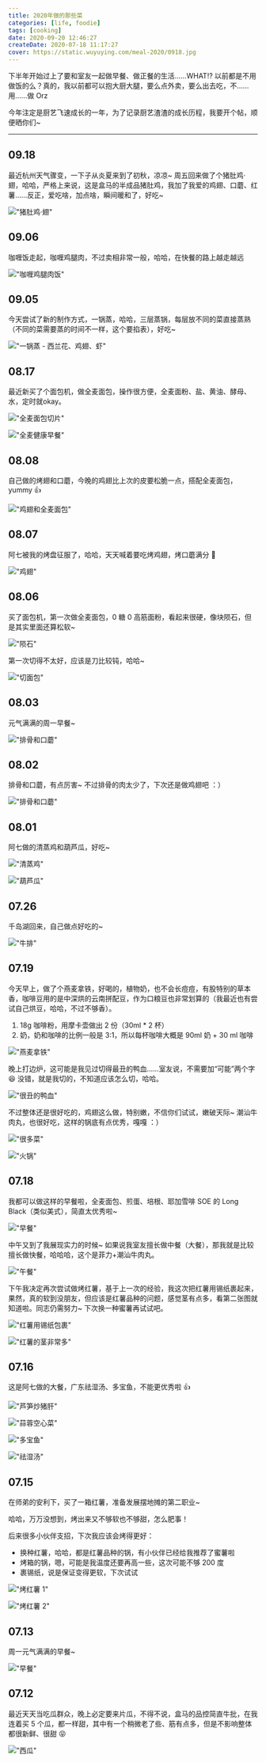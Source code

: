 ```yaml
---
title: 2020年做的那些菜
categories: [life, foodie]
tags: [cooking]
date: 2020-09-20 12:46:27
createDate: 2020-07-18 11:17:27
cover: https://static.wuyuying.com/meal-2020/0918.jpg
---
```


下半年开始过上了要和室友一起做早餐、做正餐的生活……WHAT!? 以前都是不用做饭的么？真的，我以前都可以抱大厨大腿，要么点外卖，要么出去吃，不……用……做 Orz

今年注定是厨艺飞速成长的一年，为了记录厨艺渣渣的成长历程，我要开个帖，顺便晒你们~

---

## 09.18

最近杭州天气骤变，一下子从炎夏来到了初秋，凉凉~ 周五回来做了个猪肚鸡·翅，哈哈，严格上来说，这是盒马的半成品猪肚鸡，我加了我爱的鸡翅、口蘑、红薯……反正，爱吃啥，加点啥，瞬间暖和了，好吃~

!["猪肚鸡·翅"](https://static.wuyuying.com/meal-2020/0918.jpg)

## 09.06

咖喱饭走起，咖喱鸡腿肉，不过卖相非常一般，哈哈，在快餐的路上越走越远

!["咖喱鸡腿肉饭"](https://static.wuyuying.com/meal-2020/0906.jpg)

## 09.05

今天尝试了新的制作方式，一锅蒸，哈哈，三层蒸锅，每层放不同的菜直接蒸熟（不同的菜需要蒸的时间不一样，这个要掐表），好吃~

!["一锅蒸 - 西兰花、鸡翅、虾"](https://static.wuyuying.com/meal-2020/0905.jpg)

## 08.17

最近新买了个面包机，做全麦面包，操作很方便，全麦面粉、盐、黄油、酵母、水，定时就okay。

!["全麦面包切片"](https://static.wuyuying.com/meal-2020/0817-1.jpg)

!["全麦健康早餐"](https://static.wuyuying.com/meal-2020/0817-2.jpg)

## 08.08

自己做的烤翅和口蘑，今晚的鸡翅比上次的皮要松脆一点，搭配全麦面包，yummy 👍

!["鸡翅和全麦面包"](https://static.wuyuying.com/meal-2020/0808.jpg)

## 08.07

阿七被我的烤盘征服了，哈哈，天天喊着要吃烤鸡翅，烤口蘑满分 💯

!["鸡翅"](https://static.wuyuying.com/meal-2020/0807-1.jpg)

## 08.06

买了面包机，第一次做全麦面包，0 糖 0 高筋面粉，看起来很硬，像块陨石，但是其实里面还算松软~

!["陨石"](https://static.wuyuying.com/meal-2020/0806-1.jpg)

第一次切得不太好，应该是刀比较钝，哈哈~

!["切面包"](https://static.wuyuying.com/meal-2020/0806-2.jpg)

## 08.03

元气满满的周一早餐~

!["排骨和口蘑"](https://static.wuyuying.com/meal-2020/0803.jpg)

## 08.02

排骨和口蘑，有点厉害~ 不过排骨的肉太少了，下次还是做鸡翅吧 ：）

!["排骨和口蘑"](https://static.wuyuying.com/meal-2020/0802.jpg)

## 08.01

阿七做的清蒸鸡和葫芦瓜，好吃~

!["清蒸鸡"](https://static.wuyuying.com/meal-2020/0801-1.jpg)

!["葫芦瓜"](https://static.wuyuying.com/meal-2020/0801-2.jpg)

## 07.26

千岛湖回来，自己做点好吃的~

!["牛排"](https://static.wuyuying.com/meal-2020/0726.jpg)

## 07.19

今天早上，做了个燕麦拿铁，好喝的，植物奶，也不会长痘痘，有股特别的草本香，咖啡豆用的是中深烘的云南拼配豆，作为口粮豆也非常划算的（我最近也有尝试自己烘豆，哈哈，不过不够香）。

1. 18g 咖啡粉，用摩卡壶做出 2 份（30ml \* 2 杯）
2. 奶，奶和咖啡的比例一般是 3:1，所以每杯咖啡大概是 90ml 奶 + 30 ml 咖啡

!["燕麦拿铁"](https://static.wuyuying.com/meal-2020/0719-1.jpg)

晚上打边炉，这可能是我见过切得最丑的鸭血……室友说，不需要加“可能”两个字 😆 没错，就是我切的，不知道应该怎么切，哈哈。

!["很丑的鸭血"](https://static.wuyuying.com/meal-2020/0719-2.jpg)

不过整体还是很好吃的，鸡翅这么做，特别嫩，不信你们试试，嫩破天际~ 潮汕牛肉丸，也很好吃，这样的锅底有点优秀，嘎嘎 ：）

!["很多菜"](https://static.wuyuying.com/meal-2020/0719-3.jpg)

!["火锅"](https://static.wuyuying.com/meal-2020/0719-4.jpg)

## 07.18

我都可以做这样的早餐啦，全麦面包、煎蛋、培根、耶加雪啡 SOE 的 Long Black（类似美式），简直太优秀啦~

!["早餐"](https://static.wuyuying.com/meal-2020/0718.jpg)

中午又到了我展现实力的时候~ 如果说我室友擅长做中餐（大餐），那我就是比较擅长做快餐，哈哈哈，这个是菲力+潮汕牛肉丸。

!["午餐"](https://static.wuyuying.com/meal-2020/0718-2.JPG)

下午我决定再次尝试做烤红薯，基于上一次的经验，我这次把红薯用锡纸裹起来，果然，真的软到没朋友，但应该是红薯品种的问题，感觉茎有点多，看第二张图就知道啦。同志仍需努力~ 下次换一种蜜薯再试试吧。

!["红薯用锡纸包裹"](https://static.wuyuying.com/meal-2020/0718-3.jpg)

!["红薯的茎非常多"](https://static.wuyuying.com/meal-2020/0718-4.jpg)

## 07.16

这是阿七做的大餐，广东祛湿汤、多宝鱼，不能更优秀啦 👍

!["芦笋炒猪肝"](https://static.wuyuying.com/meal-2020/0716-1.jpg)

!["蒜蓉空心菜"](https://static.wuyuying.com/meal-2020/0716-2.jpg)

!["多宝鱼"](https://static.wuyuying.com/meal-2020/0716-3.jpg)

!["祛湿汤"](https://static.wuyuying.com/meal-2020/0716-4.jpg)

## 07.15

在师弟的安利下，买了一箱红薯，准备发展摆地摊的第二职业~

哈哈，万万没想到，烤出来又不够软也不够甜，怎么肥事！

后来很多小伙伴支招，下次我应该会烤得更好：

- 换种红薯，哈哈，都是红薯品种的锅，有小伙伴已经给我推荐了蜜薯啦
- 烤箱的锅，嗯，可能是我温度还要再高一些，这次可能不够 200 度
- 裹锡纸，说是保证变得更软，下次试试

!["烤红薯 1"](https://static.wuyuying.com/meal-2020/0715-1.jpg)

!["烤红薯 2"](https://static.wuyuying.com/meal-2020/0715-2.jpg)

## 07.13

周一元气满满的早餐~

!["早餐"](https://static.wuyuying.com/meal-2020/0713.jpg)

## 07.12

最近天天当吃瓜群众，晚上必定要来片瓜，不得不说，盒马的品控简直牛批，在我连着买 5 个瓜，都一样甜，其中有一个稍微老了些、筋有点多，但是不影响整体都很新鲜、很甜 😝

!["西瓜"](https://static.wuyuying.com/meal-2020/0712.jpg)
